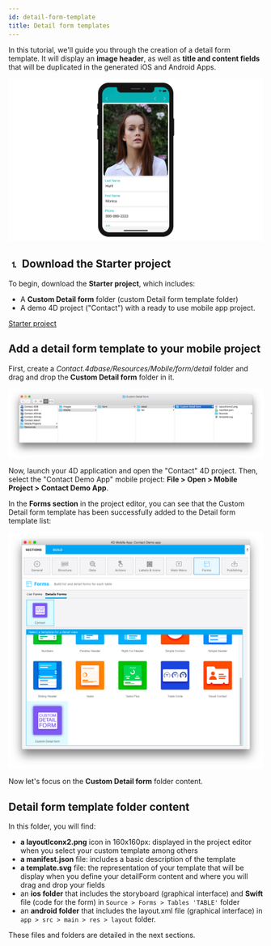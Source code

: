 ```yaml
---
id: detail-form-template
title: Detail form templates
---
```



In this tutorial, we'll guide you through the creation of a detail form template. It will display an **image header**, as well as **title and content fields** that will be duplicated in the generated iOS and Android Apps.

![カスタムテンプレート（完成）](img/custom-template-final-result.png)

## ⒈ Download the Starter project

To begin, download the **Starter project**, which includes:

* A **Custom Detail form** folder (custom Detail form template folder)
* A demo 4D project ("Contact") with a ready to use mobile app project.

<div className="center-button">
<a className="button button--primary"
href="https://github.com/4d-go-mobile/tutorial-CustomDetailFormStarter/archive/67c9c2f4672083e999a4a592a069d7ca45b3351e.zip">Starter project</a>
</div>

## Add a detail form template to your mobile project

First, create a *Contact.4dbase/Resources/Mobile/form/detail* folder and drag and drop the **Custom Detail form** folder in it.

![Mobile folder custom template](img/mobile-folder-custom-template.png)

Now, launch your 4D application and open the "Contact" 4D project. Then, select the "Contact Demo App" mobile project: **File > Open > Mobile Project > Contact Demo App**.

In the **Forms section** in the project editor, you can see that the Custom Detail form template has been successfully added to the Detail form template list:

![Forms section](img/custom-detailform-template.png)

Now let's focus on the **Custom Detail form** folder content.

## Detail form template folder content

In this folder, you will find:

* **a layoutIconx2.png** icon in 160x160px: displayed in the project editor when you select your custom template among others
* **a manifest.json** file: includes a basic description of the template
* **a template.svg** file: the representation of your template that will be display when you define your detailForm content and where you will drag and drop your fields
* an **ios folder** that includes the storyboard (graphical interface) and **Swift** file (code for the form) in `Source > Forms > Tables 'TABLE'` folder
* an **android folder** that includes the layout.xml file (graphical interface) in `app > src > main > res > layout` folder.

These files and folders are detailed in the next sections.